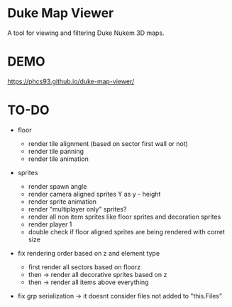 # Duke Map Viewer
A tool for viewing and filtering Duke Nukem 3D maps.

# DEMO
https://phcs93.github.io/duke-map-viewer/

# TO-DO

- floor
  - render tile alignment (based on sector first wall or not)
  - render tile panning
  - render tile animation

- sprites
  - render spawn angle
  - render camera aligned sprites Y as y - height
  - render sprite animation
  - render "multiplayer only" sprites?
  - render all non item sprites like floor sprites and decoration sprites
  - render player 1
  - double check if floor aligned sprites are being rendered with corret size

- fix rendering order based on z and element type
  - first render all sectors based on floorz
  - then -> render all decorative sprites based on z
  - then -> render all items above everything

- fix grp serialization -> it doesnt consider files not added to "this.Files"